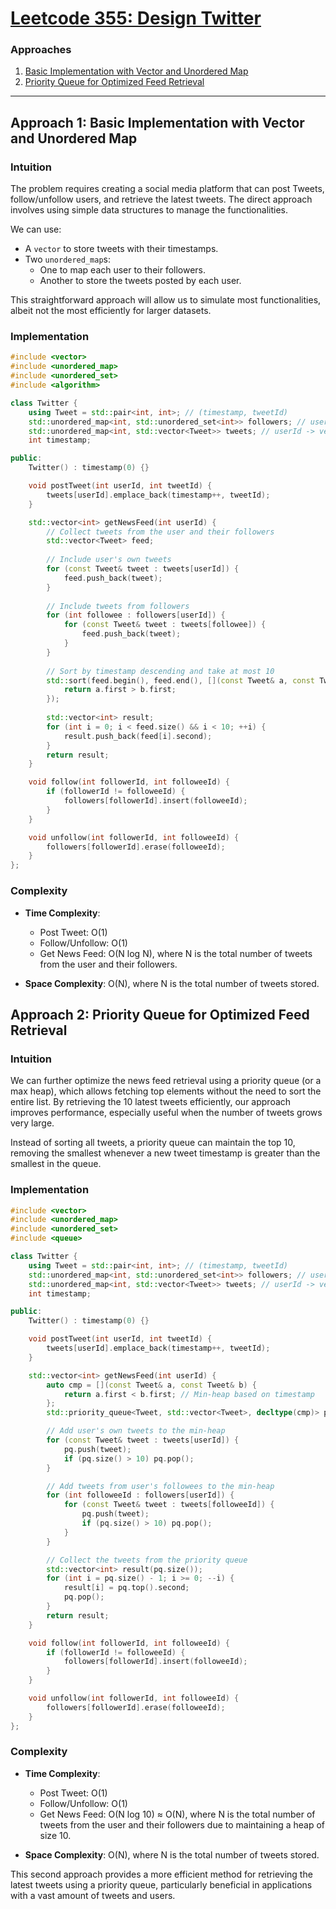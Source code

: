 # [Leetcode 355: Design Twitter](https://leetcode.com/problems/design-twitter/)

### Approaches
1. [Basic Implementation with Vector and Unordered Map](#approach-1-basic-implementation-with-vector-and-unordered-map)
2. [Priority Queue for Optimized Feed Retrieval](#approach-2-priority-queue-for-optimized-feed-retrieval)

---

## Approach 1: Basic Implementation with Vector and Unordered Map

### Intuition
The problem requires creating a social media platform that can post Tweets, follow/unfollow users, and retrieve the latest tweets. The direct approach involves using simple data structures to manage the functionalities.

We can use:
- A `vector` to store tweets with their timestamps.
- Two `unordered_map`s:
  - One to map each user to their followers.
  - Another to store the tweets posted by each user.

This straightforward approach will allow us to simulate most functionalities, albeit not the most efficiently for larger datasets.

### Implementation
```cpp
#include <vector>
#include <unordered_map>
#include <unordered_set>
#include <algorithm>

class Twitter {
    using Tweet = std::pair<int, int>; // (timestamp, tweetId)
    std::unordered_map<int, std::unordered_set<int>> followers; // userId -> set of followers
    std::unordered_map<int, std::vector<Tweet>> tweets; // userId -> vector of (timestamp, tweetId)
    int timestamp;

public:
    Twitter() : timestamp(0) {}

    void postTweet(int userId, int tweetId) {
        tweets[userId].emplace_back(timestamp++, tweetId);
    }

    std::vector<int> getNewsFeed(int userId) {
        // Collect tweets from the user and their followers
        std::vector<Tweet> feed;
        
        // Include user's own tweets
        for (const Tweet& tweet : tweets[userId]) {
            feed.push_back(tweet);
        }
        
        // Include tweets from followers
        for (int followee : followers[userId]) {
            for (const Tweet& tweet : tweets[followee]) {
                feed.push_back(tweet);
            }
        }
        
        // Sort by timestamp descending and take at most 10
        std::sort(feed.begin(), feed.end(), [](const Tweet& a, const Tweet& b) {
            return a.first > b.first;
        });
        
        std::vector<int> result;
        for (int i = 0; i < feed.size() && i < 10; ++i) {
            result.push_back(feed[i].second);
        }
        return result;
    }

    void follow(int followerId, int followeeId) {
        if (followerId != followeeId) {
            followers[followerId].insert(followeeId);
        }
    }

    void unfollow(int followerId, int followeeId) {
        followers[followerId].erase(followeeId);
    }
};
```

### Complexity
- **Time Complexity**: 
  - Post Tweet: O(1)
  - Follow/Unfollow: O(1)
  - Get News Feed: O(N log N), where N is the total number of tweets from the user and their followers.

- **Space Complexity**: O(N), where N is the total number of tweets stored.

## Approach 2: Priority Queue for Optimized Feed Retrieval

### Intuition
We can further optimize the news feed retrieval using a priority queue (or a max heap), which allows fetching top elements without the need to sort the entire list. By retrieving the 10 latest tweets efficiently, our approach improves performance, especially useful when the number of tweets grows very large.

Instead of sorting all tweets, a priority queue can maintain the top 10, removing the smallest whenever a new tweet timestamp is greater than the smallest in the queue.

### Implementation
```cpp
#include <vector>
#include <unordered_map>
#include <unordered_set>
#include <queue>

class Twitter {
    using Tweet = std::pair<int, int>; // (timestamp, tweetId)
    std::unordered_map<int, std::unordered_set<int>> followers; // userId -> set of followers
    std::unordered_map<int, std::vector<Tweet>> tweets; // userId -> vector of (timestamp, tweetId)
    int timestamp;

public:
    Twitter() : timestamp(0) {}

    void postTweet(int userId, int tweetId) {
        tweets[userId].emplace_back(timestamp++, tweetId);
    }

    std::vector<int> getNewsFeed(int userId) {
        auto cmp = [](const Tweet& a, const Tweet& b) {
            return a.first < b.first; // Min-heap based on timestamp
        };
        std::priority_queue<Tweet, std::vector<Tweet>, decltype(cmp)> pq(cmp);

        // Add user's own tweets to the min-heap
        for (const Tweet& tweet : tweets[userId]) {
            pq.push(tweet);
            if (pq.size() > 10) pq.pop();
        }

        // Add tweets from user's followees to the min-heap
        for (int followeeId : followers[userId]) {
            for (const Tweet& tweet : tweets[followeeId]) {
                pq.push(tweet);
                if (pq.size() > 10) pq.pop();
            }
        }

        // Collect the tweets from the priority queue
        std::vector<int> result(pq.size());
        for (int i = pq.size() - 1; i >= 0; --i) {
            result[i] = pq.top().second;
            pq.pop();
        }
        return result;
    }

    void follow(int followerId, int followeeId) {
        if (followerId != followeeId) {
            followers[followerId].insert(followeeId);
        }
    }

    void unfollow(int followerId, int followeeId) {
        followers[followerId].erase(followeeId);
    }
};
```

### Complexity
- **Time Complexity**: 
  - Post Tweet: O(1)
  - Follow/Unfollow: O(1)
  - Get News Feed: O(N log 10) ≈ O(N), where N is the total number of tweets from the user and their followers due to maintaining a heap of size 10.

- **Space Complexity**: O(N), where N is the total number of tweets stored.

This second approach provides a more efficient method for retrieving the latest tweets using a priority queue, particularly beneficial in applications with a vast amount of tweets and users.

